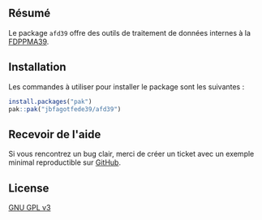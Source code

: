 ## Résumé
Le package `afd39` offre des outils de traitement de données internes à la [FDPPMA39](https://www.peche-jura.com/).

## Installation
Les commandes à utiliser pour installer le package sont les suivantes :
``` r
install.packages("pak")
pak::pak("jbfagotfede39/afd39")
```

## Recevoir de l'aide
Si vous rencontrez un bug clair, merci de créer un ticket avec un exemple minimal reproductible sur [GitHub](https://github.com/jbfagotfede39/afd39/issues).

## License
[GNU GPL v3](https://www.r-project.org/Licenses/GPL-3)
